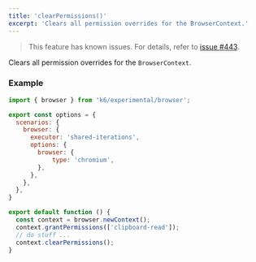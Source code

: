 ```yaml
---
title: 'clearPermissions()'
excerpt: 'Clears all permission overrides for the BrowserContext.'
---
```


<Blockquote mod="attention">

This feature has known issues.
For details, refer to [issue #443](https://github.com/grafana/xk6-browser/issues/443).

</Blockquote>

Clears all permission overrides for the `BrowserContext`.


### Example

<CodeGroup labels={[]}>

```javascript
import { browser } from 'k6/experimental/browser';

export const options = {
  scenarios: {
    browser: {
      executor: 'shared-iterations',
      options: {
        browser: {
            type: 'chromium',
        },
      },
    },
  },
}

export default function () {
  const context = browser.newContext();
  context.grantPermissions(['clipboard-read']);
  // do stuff ...
  context.clearPermissions();
}
```

</CodeGroup>
